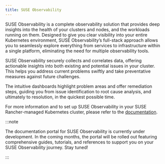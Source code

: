 ```yaml
---
title: SUSE Observability
---
```


<head>
  <link rel="canonical" href="https://ranchermanager.docs.rancher.com/integrations-in-rancher/suse-observability"/>
</head>

SUSE Observability is a complete observability solution that provides deep insights into the health of your clusters and nodes, and the workloads running on them. Designed to give you clear visibility into your entire Kubernetes environment, SUSE Observability’s full-stack approach allows you to seamlessly explore everything from services to infrastructure within a single platform, eliminating the need for multiple observability tools.

SUSE Observability securely collects and correlates data, offering actionable insights into both existing and potential issues in your cluster. This helps you address current problems swiftly and take preventative measures against future challenges.

The intuitive dashboards highlight problem areas and offer remediation steps, guiding you from issue identification to root cause analysis, and ultimately to resolution, in the quickest possible time.

For more information and to set up SUSE Observability in your SUSE Rancher-managed Kubernetes cluster, please refer to the [documentation](https://docs.stackstate.com/).

:::note 

The documentation portal for SUSE Observability is currently under development. In the coming months, the portal will be rolled out featuring comprehensive guides, tutorials, and references to support you on your SUSE Observability journey. Stay tuned!

:::
